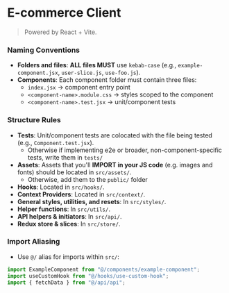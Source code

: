 # E-commerce Client

> Powered by React + Vite.

### Naming Conventions

- **Folders and files**: **ALL files MUST** use `kebab-case` (e.g.,
  `example-component.jsx`, `user-slice.js`, `use-foo.js`).
- **Components**: Each component folder must contain three files:
    - `index.jsx` → component entry point
    - `<component-name>.module.css` → styles scoped to the component
    - `<component-name>.test.jsx` → unit/component tests

### Structure Rules

- **Tests**: Unit/component tests are colocated with the file being tested
  (e.g., `Component.test.jsx`).
    - Otherwise if implementing e2e or broader, non-component-specific tests,
      write them in `tests/`
- **Assets**: Assets that you'll **IMPORT in your JS code** (e.g. images and
  fonts) should be located in `src/assets/`.
    - Otherwise, add them to the `public/` folder
- **Hooks**: Located in `src/hooks/`.
- **Context Providers**: Located in `src/context/`.
- **General styles, utilities, and resets**: In `src/styles/`.
- **Helper functions**: In `src/utils/`.
- **API helpers & initiators**: In `src/api/`.
- **Redux store & slices**: In `src/store/`.

### Import Aliasing

- Use `@/` alias for imports within `src/`:

```js
import ExampleComponent from "@/components/example-component";
import useCustomHook from "@/hooks/use-custom-hook";
import { fetchData } from "@/api/api";
```
